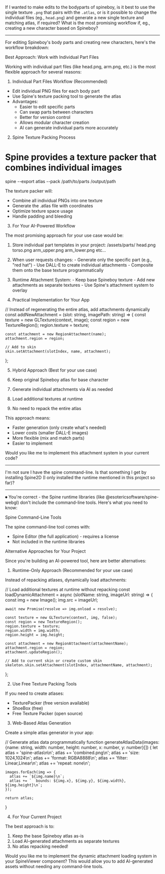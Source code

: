  <!-- user -->
 
If I wanted to make edits to the bodyparts of spineboy, is it best to use the single texture `.png` that pairs with the `.atlas`, or is it possible to change the individual files (eg., `head.png`) and generate a new single texture and matching atlas, if required? What is the most promising workflow if, eg., creating a new character based on Spineboy?

---

<!-- claude -->

 For editing Spineboy's body parts and creating new characters, here's the workflow breakdown:

  Best Approach: Work with Individual Part Files

  Working with individual part files (like head.png, arm.png, etc.) is the most flexible approach for several reasons:

  1. Individual Part Files Workflow (Recommended)

  - Edit individual PNG files for each body part
  - Use Spine's texture packing tool to generate the atlas
  - Advantages:
    - Easier to edit specific parts
    - Can swap parts between characters
    - Better for version control
    - Allows modular character creation
    - AI can generate individual parts more accurately

  2. Spine Texture Packing Process

  # Spine provides a texture packer that combines individual images
  spine --export atlas --pack /path/to/parts /output/path

  The texture packer will:
  - Combine all individual PNGs into one texture
  - Generate the .atlas file with coordinates
  - Optimize texture space usage
  - Handle padding and bleeding

  3. For Your AI-Powered Workflow

  The most promising approach for your use case would be:

  1. Store individual part templates in your project:
  /assets/parts/
    head.png
    torso.png
    arm_upper.png
    arm_lower.png
    etc...
  2. When user requests changes:
    - Generate only the specific part (e.g., "red hat")
    - Use DALL-E to create individual attachments
    - Composite them onto the base texture programmatically
  3. Runtime Attachment System:
    - Keep base Spineboy texture
    - Add new attachments as separate textures
    - Use Spine's attachment system to overlay

  4. Practical Implementation for Your App

  // Instead of regenerating the entire atlas, add attachments dynamically
  const addNewAttachment = (slot: string, imagePath: string) => {
    const texture = new GLTexture(context, image);
    const region = new TextureRegion();
    region.texture = texture;

    const attachment = new RegionAttachment(name);
    attachment.region = region;

    // Add to skin
    skin.setAttachment(slotIndex, name, attachment);
  };

  5. Hybrid Approach (Best for your use case)

  1. Keep original Spineboy atlas for base character
  2. Generate individual attachments via AI as needed
  3. Load additional textures at runtime
  4. No need to repack the entire atlas

  This approach means:
  - Faster generation (only create what's needed)
  - Lower costs (smaller DALL-E images)
  - More flexible (mix and match parts)
  - Easier to implement

  Would you like me to implement this attachment system in your current code?

---

<!-- user -->
I'm not sure I have the spine command-line. Is that something I get by installing Spine2D (I only installed the runtime mentioned in this project so far)?

---

<!-- claude -->

⏺ You're correct - the Spine runtime libraries (like @esotericsoftware/spine-webgl) don't include the command-line tools. Here's what you need to know:

  Spine Command-Line Tools

  The spine command-line tool comes with:
  - Spine Editor (the full application) - requires a license
  - Not included in the runtime libraries

  Alternative Approaches for Your Project

  Since you're building an AI-powered tool, here are better alternatives:

  1. Runtime-Only Approach (Recommended for your use case)

  Instead of repacking atlases, dynamically load attachments:

  // Load additional textures at runtime without repacking
  const loadDynamicAttachment = async (slotName: string, imageUrl: string) => {
    const img = new Image();
    img.src = imageUrl;

    await new Promise(resolve => img.onload = resolve);

    const texture = new GLTexture(context, img, false);
    const region = new TextureRegion();
    region.texture = texture;
    region.width = img.width;
    region.height = img.height;

    const attachment = new RegionAttachment(attachmentName);
    attachment.region = region;
    attachment.updateRegion();

    // Add to current skin or create custom skin
    skeleton.skin.setAttachment(slotIndex, attachmentName, attachment);
  };

  2. Use Free Texture Packing Tools

  If you need to create atlases:
  - TexturePacker (free version available)
  - ShoeBox (free)
  - Free Texture Packer (open source)

  3. Web-Based Atlas Generation

  Create a simple atlas generator in your app:

  // Generate atlas data programmatically
  function generateAtlasData(images: {name: string, width: number, height: number, x: number, y: number}[]) {
    let atlas = 'spine-atlas\n\n';
    atlas += 'combined.png\n';
    atlas += 'size: 1024,1024\n';
    atlas += 'format: RGBA8888\n';
    atlas += 'filter: Linear,Linear\n';
    atlas += 'repeat: none\n';

    images.forEach(img => {
      atlas += `${img.name}\n`;
      atlas += `  bounds: ${img.x}, ${img.y}, ${img.width}, ${img.height}\n`;
    });

    return atlas;
  }

  4. For Your Current Project

  The best approach is to:
  1. Keep the base Spineboy atlas as-is
  2. Load AI-generated attachments as separate textures
  3. No atlas repacking needed!

  Would you like me to implement the dynamic attachment loading system in your SpineViewer component? This would allow you to add AI-generated assets without needing any command-line tools.